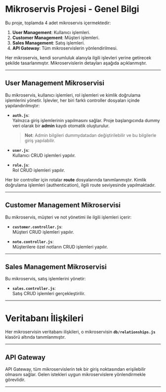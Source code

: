 # Mikroservis Projesi - Genel Bilgi

Bu proje, toplamda 4 adet mikroservis içermektedir:  
1. **User Management**: Kullanıcı işlemleri.  
2. **Customer Management**: Müşteri işlemleri.  
3. **Sales Management**: Satış işlemleri.  
4. **API Gateway**: Tüm mikroservislerin yönlendirilmesi.  

Her mikroservis, kendi sorumluluk alanıyla ilgili işlevleri yerine getirecek şekilde tasarlanmıştır. Mikroservislerin detayları aşağıda açıklanmıştır.

---

## **User Management Mikroservisi**
Bu mikroservis, kullanıcı işlemleri, rol işlemleri ve kimlik doğrulama işlemlerini yönetir. İşlevler, her biri farklı controller dosyaları içinde yapılandırılmıştır:

- **`auth.js`**:  
  Yalnızca giriş işlemlerinin yapılmasını sağlar. Proje başlangıcında dummy veri olarak bir **admin** kaydı otomatik oluşturulur.  
  > **Not**: Admin bilgileri dummydatadan değiştirilebilir ve bu bilgilerle giriş yapılabilir.  

- **`user.js`**:  
  Kullanıcı CRUD işlemleri yapılır.

- **`role.js`**:  
  Rol CRUD işlemleri yapılır.  

Her bir controller için rotalar **route** dosyalarında tanımlanmıştır. Kimlik doğrulama işlemleri (authentication), ilgili route seviyesinde yapılmaktadır.

---

## **Customer Management Mikroservisi**
Bu mikroservis, müşteri ve not yönetimi ile ilgili işlemleri içerir:  

- **`customer.controller.js`**:  
 Müşteri CRUD işlemleri yapılır.  

- **`note.controller.js`**:  
 Müşterilere özel notların CRUD işlemleri yapılır.  

---

## **Sales Management Mikroservisi**
Bu mikroservis, satış işlemlerini yönetir:  

- **`sales.controller.js`**:  
 Satış CRUD işlemleri gerçekleştirilir.  

---

# Veritabanı İlişkileri
Her mikroservisin veritabanı ilişkileri, o mikroservisin **`db/relationships.js`** klasörü altında tanımlanmıştır.  

---

## **API Gateway**
API Gateway, tüm mikroservislerin tek bir giriş noktasından erişilebilir olmasını sağlar. Gelen istekleri uygun mikroservislere yönlendirmekle görevlidir.

---
